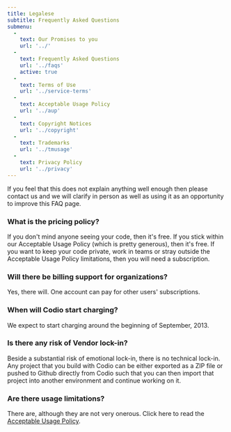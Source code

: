 ```yaml
---
title: Legalese
subtitle: Frequently Asked Questions
submenu:
  -
    text: Our Promises to you
    url: '../'
  -
    text: Frequently Asked Questions
    url: '../faqs'
    active: true
  -
    text: Terms of Use
    url: '../service-terms'
  -
    text: Acceptable Usage Policy
    url: '../aup'
  -
    text: Copyright Notices
    url: '../copyright'
  -
    text: Trademarks
    url: '../tmusage'
  -
    text: Privacy Policy
    url: '../privacy'
---
```


If you feel that this does not explain anything well enough then please contact us and we will clarify in person as well as using it as an opportunity to improve this FAQ page.


### <a id="pricing"></a>What is the pricing policy?
If you don't mind anyone seeing your code, then it's free. If you stick within our Acceptable Usage Policy (which is pretty generous), then it's free. If you want to keep your code private, work in teams or stray outside the Acceptable Usage Policy limitations, then you will need a subscription.

### <a id="organizations"></a>Will there be billing support for organizations?
Yes, there will. One account can pay for other users' subscriptions.

### <a id="golive"></a>When will Codio start charging?
We expect to start charging around the beginning of September, 2013.

### <a id="lockin"></a>Is there any risk of Vendor lock-in?
Beside a substantial risk of emotional lock-in, there is no technical lock-in. Any project that you build with Codio can be either exported as a ZIP file or pushed to Github directly from Codio such that you can then import that project into another environment and continue working on it.

### <a id="limitations"></a>Are there usage limitations?
There are, although they are not very onerous. Click here to read the [Acceptable Usage Policy](/legal/aup).

